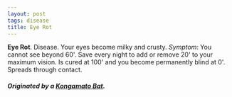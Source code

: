```yaml
---
layout: post
tags: disease
title: Eye Rot
---
```


<span class="alchemy">**Eye Rot**. Disease. Your eyes become milky and crusty. _Symptom_: You cannot see beyond 60'. Save every night to add or remove 20' to your maximum vision. Is cured at 100' and you become permanently blind at 0'. Spreads through contact. </span>

##### Originated by a [Kongamato Bat](/monsters/bat-kongamato).
